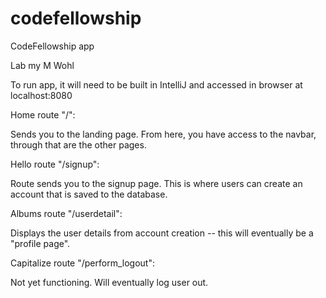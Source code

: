 # codefellowship
CodeFellowship app

Lab my M Wohl

To run app, it will need to be built in IntelliJ and accessed in browser at localhost:8080

Home route "/":

Sends you to the landing page. From here, you have access to the navbar, through that are the other pages.

Hello route "/signup":

Route sends you to the signup page. This is where users can create an account that is saved to the database.

Albums route "/userdetail":

Displays the user details from account creation -- this will eventually be a "profile page".

Capitalize route "/perform_logout":

Not yet functioning. Will eventually log user out.